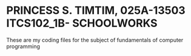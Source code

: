 # PRINCESS S. TIMTIM, 025A-13503 ITCS102_1B- SCHOOLWORKS
These are my coding files for the subject of fundamentals of computer programming 
